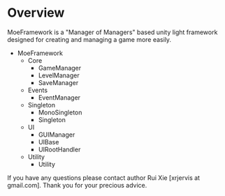 # Overview
MoeFramework is a "Manager of Managers" based unity light framework designed for creating and managing a game more easily.

* MoeFramework
  * Core
    * GameManager
    * LevelManager
    * SaveManager
  * Events
    * EventManager
  * Singleton
    * MonoSingleton
    * Singleton
  * UI
    * GUIManager
    * UIBase
    * UIRootHandler
  * Utility
    * Utility

If you have any questions please contact author Rui Xie [xrjervis at gmail.com]. Thank you for your precious advice.
